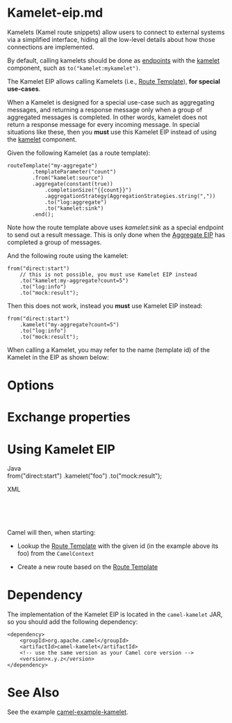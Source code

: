 # Kamelet-eip.md

Kamelets (Kamel route snippets) allow users to connect to external
systems via a simplified interface, hiding all the low-level details
about how those connections are implemented.

By default, calling kamelets should be done as
[endpoints](#message-endpoint.adoc) with the
[kamelet](#components::kamelet-component.adoc) component, such as
`to("kamelet:mykamelet")`.

The Kamelet EIP allows calling Kamelets (i.e., [Route
Template](#manual::route-template.adoc)), **for special use-cases**.

When a Kamelet is designed for a special use-case such as aggregating
messages, and returning a response message only when a group of
aggregated messages is completed. In other words, kamelet does not
return a response message for every incoming message. In special
situations like these, then you **must** use this Kamelet EIP instead of
using the [kamelet](#components::kamelet-component.adoc) component.

Given the following Kamelet (as a route template):

    routeTemplate("my-aggregate")
            .templateParameter("count")
            .from("kamelet:source")
            .aggregate(constant(true))
                .completionSize("{{count}}")
                .aggregationStrategy(AggregationStrategies.string(","))
                .to("log:aggregate")
                .to("kamelet:sink")
            .end();

Note how the route template above uses *kamelet:sink* as a special
endpoint to send out a result message. This is only done when the
[Aggregate EIP](#aggregate-eip.adoc) has completed a group of messages.

And the following route using the kamelet:

    from("direct:start")
        // this is not possible, you must use Kamelet EIP instead
        .to("kamelet:my-aggregate?count=5")
        .to("log:info")
        .to("mock:result");

Then this does not work, instead you **must** use Kamelet EIP instead:

    from("direct:start")
        .kamelet("my-aggregate?count=5")
        .to("log:info")
        .to("mock:result");

When calling a Kamelet, you may refer to the name (template id) of the
Kamelet in the EIP as shown below:

# Options

# Exchange properties

# Using Kamelet EIP

Java  
from("direct:start")
.kamelet("foo")
.to("mock:result");

XML  
<route>  
<from uri="direct:start"/>  
<kamelet name="foo"/>  
<to uri="mock:result"/>  
</route>

Camel will then, when starting:

-   Lookup the [Route Template](#manual::route-template.adoc) with the
    given id (in the example above its foo) from the `CamelContext`

-   Create a new route based on the [Route
    Template](#manual::route-template.adoc)

# Dependency

The implementation of the Kamelet EIP is located in the `camel-kamelet`
JAR, so you should add the following dependency:

    <dependency>
        <groupId>org.apache.camel</groupId>
        <artifactId>camel-kamelet</artifactId>
        <!-- use the same version as your Camel core version -->
        <version>x.y.z</version>
    </dependency>

# See Also

See the example
[camel-example-kamelet](https://github.com/apache/camel-examples/tree/main/kamelet).
